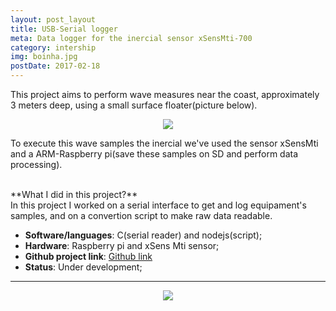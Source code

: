 ```yaml
---
layout: post_layout
title: USB-Serial logger
meta: Data logger for the inercial sensor xSensMti-700
category: intership
img: boinha.jpg
postDate: 2017-02-18
---
```


This project aims to perform wave measures near the coast, approximately 3 meters deep, using a small surface floater(picture below).

<center><img src="{{site.baseurl}}/img/boinha.jpg" /></center>

To execute this wave samples the inercial we've used the sensor xSensMti and a ARM-Raspberry pi(save these samples on SD and perform data processing).

<br />
**What I did in this project?**<br />
In this project I worked on a serial interface to get and log equipament's samples, and on a convertion script to make raw data readable.

* **Software/languages**: C(serial reader) and nodejs(script);
* **Hardware**: Raspberry pi and xSens Mti sensor;
* **Github project link**: [Github link](https://github.com/aracytopterm/USBSerial-logger)
* **Status**: Under development;

__________________

<center><img src="{{site.baseurl}}/img/boinha2.jpg" /></center>
